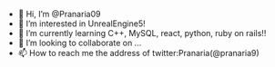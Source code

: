 - 👋 Hi, I’m @Pranaria09
- 👀 I’m interested in UnrealEngine5!
- 🌱 I’m currently learning C++, MySQL, react, python, ruby on rails!!
- 💞️ I’m looking to collaborate on ...
- 📫 How to reach me the address of twitter:Pranaria(@pranaria9)

<!---
Pranaria09/Pranaria09 is a ✨ special ✨ repository because its `README.md` (this file) appears on your GitHub profile.
You can click the Preview link to take a look at your changes.
--->
